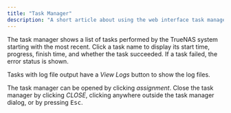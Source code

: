 ```yaml
---
title: "Task Manager"
description: "A short article about using the web interface task manager."
---
```


The task manager shows a list of tasks performed by the TrueNAS system
starting with the most recent. Click a task name to display its start time,
progress, finish time, and whether the task succeeded. If a task failed,
the error status is shown.

Tasks with log file output have a *View Logs* button to show the
log files.

The task manager can be opened by clicking
<i class="material-icons">assignment</i>. Close the task manager by clicking
*CLOSE*, clicking anywhere outside the task manager dialog, or by pressing
<kbd>Esc</kbd>.
